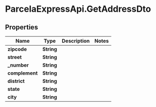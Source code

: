 # ParcelaExpressApi.GetAddressDto

## Properties
Name | Type | Description | Notes
------------ | ------------- | ------------- | -------------
**zipcode** | **String** |  | 
**street** | **String** |  | 
**_number** | **String** |  | 
**complement** | **String** |  | 
**district** | **String** |  | 
**state** | **String** |  | 
**city** | **String** |  | 
